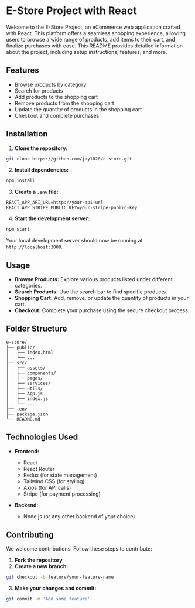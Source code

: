

# E-Store Project with React

Welcome to the E-Store Project, an eCommerce web application crafted with React. This platform offers a seamless shopping experience, allowing users to browse a wide range of products, add items to their cart, and finalize purchases with ease. This README provides detailed information about the project, including setup instructions, features, and more.


## Features

- Browse products by category
- Search for products
- Add products to the shopping cart
- Remove products from the shopping cart
- Update the quantity of products in the shopping cart
- Checkout and complete purchases


## Installation

1. **Clone the repository:**

```bash
git clone https://github.com/jay1820/e-store.git
```

2. **Install dependencies:**

```bash
npm install
```

3. **Create a `.env` file:**

```plaintext
REACT_APP_API_URL=http://your-api-url
REACT_APP_STRIPE_PUBLIC_KEY=your-stripe-public-key
```

4. **Start the development server:**

```bash
npm start
```

Your local development server should now be running at `http://localhost:3000`.

## Usage

- **Browse Products:** Explore various products listed under different categories.
- **Search Products:** Use the search bar to find specific products.
- **Shopping Cart:** Add, remove, or update the quantity of products in your cart.
- **Checkout:** Complete your purchase using the secure checkout process.

## Folder Structure

```plaintext
e-store/
├── public/
│   ├── index.html
│   └── ...
├── src/
│   ├── assets/
│   ├── components/
│   ├── pages/
│   ├── services/
│   ├── utils/
│   ├── App.js
│   ├── index.js
│   └── ...
├── .env
├── package.json
└── README.md
```

## Technologies Used

- **Frontend:**
  - React
  - React Router
  - Redux (for state management)
  - Tailwind CSS (for styling)
  - Axios (for API calls)
  - Stripe (for payment processing)

- **Backend:**
  - Node.js (or any other backend of your choice)

## Contributing

We welcome contributions! Follow these steps to contribute:

1. **Fork the repository**
2. **Create a new branch:**

```bash
git checkout -b feature/your-feature-name
```

3. **Make your changes and commit:**

```bash
git commit -m 'Add some feature'
```

